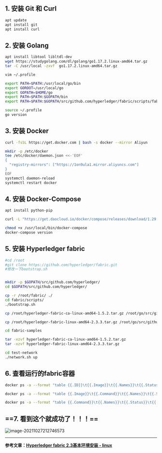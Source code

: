 ## 1. 安装 Git 和 Curl

```bash
apt update
apt install git
apt install curl
```

## 2. 安装 Golang

```bash
apt install libtool libltdl-dev
wget https://studygolang.com/dl/golang/go1.17.2.linux-amd64.tar.gz
tar -C /usr/local -zxvf  go1.17.2.linux-amd64.tar.gz

vim ~/.profile

export PATH=$PATH:/usr/local/go/bin
export GOROOT=/usr/local/go
export GOPATH=$HOME/go
export PATH=$PATH:$GOPATH/bin
export PATH=$PATH:$GOPATH/src/github.com/hyperledger/fabric/scripts/fabric-samples/bin

source ~/.profile
go version
```

## 3. 安装 Docker

```bash
curl -fsSL https://get.docker.com | bash -s docker --mirror Aliyun

mkdir -p /etc/docker
tee /etc/docker/daemon.json <<-'EOF'
{
  "registry-mirrors": ["https://1on9ula1.mirror.aliyuncs.com"]
}
EOF
systemctl daemon-reload
systemctl restart docker
```

## 4. 安装 Docker-Compose

```bash
apt install python-pip

curl -L "https://get.daocloud.io/docker/compose/releases/download/1.29.2/docker-compose-$(uname -s)-$(uname -m)" -o /usr/local/bin/docker-compose

chmod +x /usr/local/bin/docker-compose
docker-compose version
```

 ## 5. 安装 Hyperledger fabric

```bash
#cd /root
#git clone https://github.com/hyperledger/fabric.git
#修改一下bootstrap.sh


mkdir -p $GOPATH/src/github.com/hyperledger/
cd $GOPATH/src/github.com/hyperledger/

cp -r /root/fabric/ ./
cd fabric/scripts/
./bootstrap.sh 

cp /root/hyperledger-fabric-ca-linux-amd64-1.5.2.tar.gz /root/go/src/github.com/hyperledger/fabric/scripts/fabric-samples/

cp /root/hyperledger-fabric-linux-amd64-2.3.3.tar.gz /root/go/src/github.com/hyperledger/fabric/scripts/fabric-samples/

cd fabric-samples

tar -xzvf hyperledger-fabric-ca-linux-amd64-1.5.2.tar.gz
tar -xzvf hyperledger-fabric-linux-amd64-2.3.3.tar.gz

cd test-network
./network.sh up 
```

## 6. 查看运行的fabric容器

```bash
docker ps -a --format "table {{.ID}}\t{{.Image}}\t{{.Names}}\t{{.Status}}"

docker ps -a --format "table {{.Image}}\t{{.Command}}\t{{.Names}}\t{{.Status}}"

docker ps -a --format "table {{.Command}}\t{{.Names}}\t{{.Status}}\t{{.Ports}}"
```

## ==7. 看到这个就成功了！！！==

![image-20211027212746573](D:\TASK\Language\Notes\Archieve\assets\img\image-20211027212746573.png)

------

**参考文章：[Hyperledger fabric 2.3基本环境安装 - linux](https://blog.csdn.net/weixin_44142032/article/details/110230668)**

